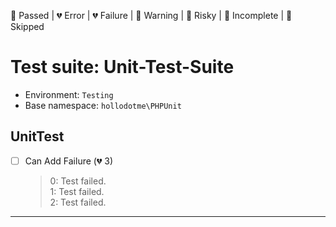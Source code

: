 💚 Passed | 💔 Error | 💔 Failure | 🧡 Warning | 💛 Risky | 💙 Incomplete | 💜 Skipped

# Test suite: Unit-Test-Suite

* Environment: `Testing`  
* Base namespace: `hollodotme\PHPUnit`  

## UnitTest

- [ ] Can Add Failure (💔 3)
  > 0: Test failed.  
  > 1: Test failed.  
  > 2: Test failed.  


---

